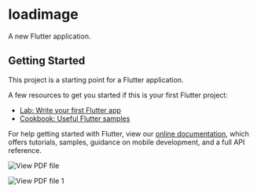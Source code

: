 # loadimage

A new Flutter application.

## Getting Started

This project is a starting point for a Flutter application.

A few resources to get you started if this is your first Flutter project:

- [Lab: Write your first Flutter app](https://flutter.dev/docs/get-started/codelab)
- [Cookbook: Useful Flutter samples](https://flutter.dev/docs/cookbook)

For help getting started with Flutter, view our
[online documentation](https://flutter.dev/docs), which offers tutorials,
samples, guidance on mobile development, and a full API reference.

![View PDF file](https://user-images.githubusercontent.com/74393555/99682270-dca70780-2aa0-11eb-9de7-787f4999af0d.png)



![View PDF file 1](https://user-images.githubusercontent.com/74393555/99682277-ddd83480-2aa0-11eb-9dbf-f22acf66bfc1.png)
